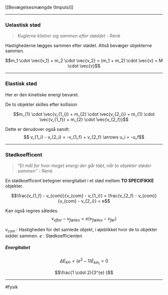 [[Bevægelsesmængde (Impuls)]]



---


### Uelastisk stød
> *Kuglerne klistrer sig sammen efter støddet*
> \- René

Hastighederne lægges sammen efter stødet. Altså bevæger objekterne sammen.

$$m_1 \cdot \vec{v_1} + m_2 \cdot \vec{v_2} = (m_1 + m_2) \cdot \vec{v} = M \cdot \vec{v}$$

---

### Elastisk stød
Her er den kinetiske energi bevaret.

De to objekter skilles efter kollision 

$$m_{1} \cdot \vec{v_{1_i}} + m_{2} \cdot \vec{v_{2_i}} = m_{1} \cdot \vec{v_{1_f}} + m_{2} \cdot \vec{v_{2_f}}$$

Dette er derudover også sandt:
$$ v_{1_i} - v_{2_i} = -v_{1_f}  + v_{2_f} \arrows u_i = -u_f$$


---

### Stødkoefficent
> *"Et mål for hvor meget energi der går tabt, når to objekter støder sammen"*
> \- René

En stødkoefficent betegner energitabet i et stød mellem **TO SPECIFIKKE** objekter.

$$\frac{v_{1_f} - v_{com}}{v_{com} - v_{1_i}} = \frac{v_{2_f} - v_{com}}{v_{com} - v_{2_i}} = e$$

Kan også regnes således.
$$v_{efter} - v_{fælles} = e(v_{fælles} - v_{før})$$

$v_{com}$ : Hastigheden for det samlede objekt, i øjeblikket hvor de to objekter sidder sammen.
$e$ : Stødkoefficienten

##### Energitabet
$$\Delta E_{kin} = (e^2 -1) E_{kin_i} < 0$$

$$\frac{1 \cdot  2}{3^{e} }$$

---
#fysik 
